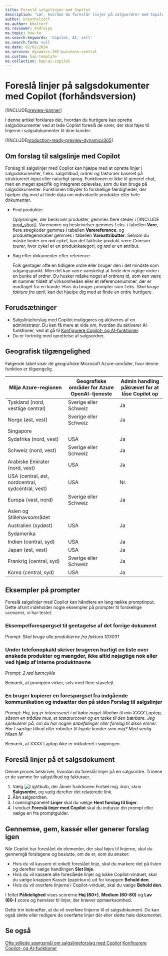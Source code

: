 ```yaml
---
title: Foreslå salgslinjer med Copilot
description: 'Lær, hvordan du foreslår linjer på salgsordrer med Copilot.'
author: brentholtorf
ms.author: bholtorf
ms.reviewer: andreipa
ms.topic: how-to
ms.search.keywords: 'Copilot, AI, sell'
ms.search.form: null
ms.date: 02/02/2024
ms.service: dynamics-365-business-central
ms.custom: bap-template
ms.collection: bap-ai-copilot
---
```


# <a name="suggest-lines-on-sales-documents-with-copilot-preview"></a>Foreslå linjer på salgsdokumenter med Copilot (forhåndsversion)

[!INCLUDE[preview-banner](includes/preview-banner.md)]

I denne artikel forklares det, hvordan du hurtigere kan oprette salgsdokumenter ved at lade Copilot foreslå de varer, der skal føjes til linjerne i salgsdokumenter til dine kunder.

[!INCLUDE[production-ready-preview-dynamics365](includes/production-ready-preview-dynamics365.md)]

## <a name="about-sales-line-suggestions-with-copilot"></a>Om forslag til salgslinje med Copilot

Forslag til salgslinjer med Copilot kan hjælpe med at oprette linjer i salgsdokumenter, f.eks. salgstilbud, ordrer og fakturaer baseret på struktureret input eller naturligt sprog. Funktionen er ikke til generel chat, men en meget specifik og integreret oplevelse, som du kan bruge på salgsdokumenter. Funktionen tilbyder to forskellige færdigheder, der hjælper dig med at finde data om individuelle produkter eller hele dokumenter.

* Find produkter

  Oplysninger, der beskriver produkter, gemmes flere steder i [!INCLUDE [prod_short](includes/prod_short.md)]. Varenumre og beskrivelser gemmes f.eks. i tabellen **Vare**, flere stregkoder gemmes i tabellen **Varereference**, og produktegenskaber gemmes i tabellen **Vareattributter**. Selvom du måske beder om *rød cykel*, kan det faktiske produkt være *Crimson tourer*, hvor *cykel* er en produktkategori, og *rød* er en attribut.

* Søg efter dokumenter efter reference

  Folk gentager ofte en tidligere ordre eller bruger den i det mindste som udgangspunkt. Men det kan være vanskeligt at finde den rigtige ordre i en bunke af ordrer. Du husker måske noget af ordrens id, som kan være et nummer tildelt af virksomheden eller et referencenummer, der er modtaget fra en kunde. Hvis du bruger prompter som f.eks. *Skal bruge faktura fra april*, kan det hjælpe dig med at finde en ordre hurtigere.

## <a name="prerequisites"></a>Forudsætninger

* Salgslinjeforslag med Copilot muliggøres og aktiveres af en administrator. Du kan få mere at vide om, hvordan du aktiverer AI-funktioner, ved at gå til [Konfigurere Copilot- og AI-funktioner](enable-ai.md).
* Du er fortrolig med oprettelse af salgsordrer.

## <a name="geographic-availability"></a>Geografisk tilgængelighed

Følgende tabel viser de geografiske Microsoft Azure-områder, hvor denne funktion er tilgængelig.

|Miljø Azure-regionen  |Geografiske områder for Azure OpenAI-tjeneste   |Admin handling påkrævet for at låse Copilot op  |
|---------|---------|---------|
|Tyskland (nord, vestlige central)     | Sverige eller Schweiz        |  Ja       |
|Norge (øst, vest)     | Sverige eller Schweiz        | Ja     |
|Singapore     |         |         |
|Sydafrika (nord, vest)     |   USA      |   Ja      |
|Schweiz (nord, vest)     |  Sverige eller Schweiz       |    Ja     |
|Arabiske Emirater (nord, vest)     |    USA     |   Ja     |
|USA (central, øst, nordcentral, sydcentral, vest)     |   USA      |   Nr.      |
|Europa (vest, nord)     |   Sverige eller Schweiz      |   Ja      |
|Asien og Stillehavsområdet     |         |         |
|Australien (sydøst)     |   USA      |    Ja     |
|Sydamerika     |         |         |
|Indien (central, syd)     |    USA     |   Ja      |
|Japan (øst, vest)     |    USA     |    Ja     |
|Frankrig (central, syd)     |    Sverige eller Schweiz     |    Ja     |
|Korea (central, syd)     |    USA     |    Ja     |

## <a name="examples-of-prompts"></a>Eksempler på prompter

Foreslå salgslinjer med Copilot kan håndtere en lang række promptinput. Dette afsnit indeholder nogle eksempler på prompter til forskellige scenarier, vi har testet.

### <a name="sample-inquiry-to-repeat-the-past-document"></a>Eksempelforespørgsel til gentagelse af det forrige dokument

Prompt: *Skal bruge alle produkterne fra faktura 103031*

### <a name="during-phone-call-user-quickly-types-list-of-required-products-and-quantities-not-always-accurate-enough-or-using-internal-product-names"></a>Under telefonopkald skriver brugeren hurtigt en liste over ønskede produkter og mængder, ikke altid nøjagtige nok eller ved hjælp af interne produktnavne

Prompt: *2 rød børncykle*

Bemærk, at prompten virker, selv med flere stavefejl.

### <a name="a-user-copies-an-inquiry-from-an-inbound-communication-and-pastes-it-to-the-sales-lines-suggestions-page"></a>En bruger kopierer en forespørgsel fra indgående kommunikation og indsætter den på siden Forslag til salgslinjer

Prompt: *Hej, jeg er interesseret i at købe noget tilbehør til min XXXX Laptop, såsom en trådløs mus, et tastaturcover og en taske til den bærbare. Jeg spekulerer på, om du har nogen anbefalinger eller forslag til disse emner. Har I særlige tilbud eller rabatter til loyale kunder som mig? Med venlig hilsen M*

Bemærk, at XXXX Laptop ikke er inkluderet i søgningen.

## <a name="suggest-lines-on-a-sales-document"></a>Foreslå linjer på et salgsdokument

Denne proces beskriver, hvordan du foreslår linjer på en salgsordre. Trinene er de samme for salgstilbud og fakturaer.

1. Vælg ![Lightbulb, der åbner funktionen Fortæl mig.](media/ui-search/search_small.png "Fortæl mig, hvad du vil foretage dig") ikon, skriv **Salgsordre**, og vælg derefter det relaterede link.
1. Åbn salgsordren.
1. I oversigtspanelet **Linjer** skal du vælge **Hent forslag til linjer**.
1. I vinduet **Foreslå linjer med Copilot** skal du indtaste din prompt eller vælge en fra promptguider.

## <a name="review-save-discard-or-regenerate-suggestions"></a>Gennemse, gem, kassér eller generer forslag igen

Når Copilot har foreslået de elementer, der skal føjes til linjerne, skal du gennemgå forslagene og beslutte, om de er, som du ønsker:

* Hvis du vil kassere et enkelt foreslået linje, skal du markere det på listen og derefter vælge handlingen **Slet linje**.
* Hvis du vil kassere alle foreslåede linjer og lukke Copilot-vinduet, skal du vælge knappen Kassér (papirkurv) ud for knappen **Behold den**.
* Hvis du vil overføre linjerne i Copilot-vinduet, skal du vælge **Behold den**. 

I feltet **Pålidelighed** vises scorerne **Høj (80+)**, **Medium (60-80)** og **Lav (60-)** score og henviser til linjer, der kræver opmærksomhed.

Dette trin bekræfter, at du vil overføre linjerne til et salgsdokument. Du kan også slette eller redigere de overførte linjer dér eller slette hele dokumentet.

## <a name="see-also"></a>Se også

[Ofte stillede spørgsmål om salgslinjeforslag med Copilot](faq-sales-suggest-sales-lines-with-copilot.md)
[Konfigurere Copilot- og AI-funktioner](enable-ai.md)
